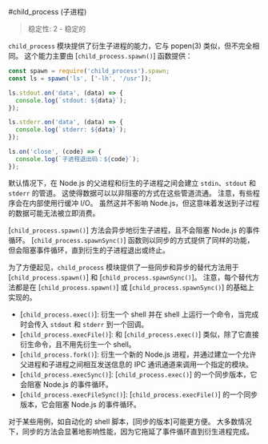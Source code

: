 #child_process (子进程)
> 稳定性: 2 - 稳定的

`child_process` 模块提供了衍生子进程的能力，它与 popen(3) 类似，但不完全相同。
这个能力主要由 [`child_process.spawn()`] 函数提供：

```js
const spawn = require('child_process').spawn;
const ls = spawn('ls', ['-lh', '/usr']);

ls.stdout.on('data', (data) => {
  console.log(`stdout: ${data}`);
});

ls.stderr.on('data', (data) => {
  console.log(`stderr: ${data}`);
});

ls.on('close', (code) => {
  console.log(`子进程退出码：${code}`);
});
```

默认情况下，在 Node.js 的父进程和衍生的子进程之间会建立 `stdin`、`stdout` 和 `stderr` 的管道。
这使得数据可以以非阻塞的方式在这些管道流通。
注意，有些程序会在内部使用行缓冲 I/O。
虽然这并不影响 Node.js，但这意味着发送到子过程的数据可能无法被立即消费。

[`child_process.spawn()`] 方法会异步地衍生子进程，且不会阻塞 Node.js 的事件循环。
[`child_process.spawnSync()`] 函数则以同步的方式提供了同样的功能，但会阻塞事件循环，直到衍生的子进程退出或终止。

为了方便起见，`child_process` 模块提供了一些同步和异步的替代方法用于  [`child_process.spawn()`] 和 [`child_process.spawnSync()`]。
注意，每个替代方法都是在 [`child_process.spawn()`] 或 [`child_process.spawnSync()`] 的基础上实现的。


  * [`child_process.exec()`]: 衍生一个 shell 并在 shell 上运行一个命令，当完成时会传入 `stdout` 和 `stderr` 到一个回调。
  * [`child_process.execFile()`]: 和  [`child_process.exec()`] 类似，除了它直接衍生命令，且不用先衍生一个 shell。
  * [`child_process.fork()`]: 衍生一个新的 Node.js 进程，并通过建立一个允许父进程和子进程之间相互发送信息的 IPC 通讯通道来调用一个指定的模块。
  * [`child_process.execSync()`]: [`child_process.exec()`] 的一个同步版本，它会阻塞 Node.js 的事件循环。
  * [`child_process.execFileSync()`]: [`child_process.execFile()`] 的一个同步版本，它会阻塞 Node.js 的事件循环。

对于某些用例，如自动化的 shell 脚本，[同步的版本]可能更方便。
大多数情况下，同步的方法会显著地影响性能，因为它拖延了事件循环直到衍生进程完成。

